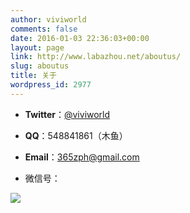 ```yaml
---
author: viviworld
comments: false
date: 2016-01-03 22:36:03+00:00
layout: page
link: http://www.labazhou.net/aboutus/
slug: aboutus
title: 关于
wordpress_id: 2977
---
```



 	
  * **Twitter**：[@viviworld](https://twitter.com/viviworld)

 	
  * **QQ**：548841861（木鱼）

 	
  * **Email**：365zph@gmail.com

 	
  * 微信号：


![](http://www.labazhou.net/wp-content/uploads/2016/02/lbz-12cm.jpg)
